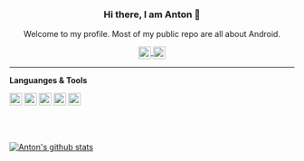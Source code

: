 <div align="center">
<h3> Hi there, I am Anton 👋 </h3>
<p>Welcome to my profile. Most of my public repo are all about Android.</p>
	<a href="https://twitter.com/an_tuhadiansyah">
		<img align="center" alt="Anton T| Twitter" width="22px" src="https://cdn.jsdelivr.net/npm/simple-icons@v3/icons/twitter.svg" />
	</a>
	<a href="https://www.linkedin.com/in/anton46/">
		<img align="center" alt="Linkedin" width="22px" src="https://cdn.jsdelivr.net/npm/simple-icons@v3/icons/linkedin.svg" />
	</a>
	<br />
</div>

****

**Languanges & Tools**

<code><img height="22" src="https://cdn.jsdelivr.net/npm/simple-icons@v3/icons/android.svg"></code>
<code><img height="22" src="https://cdn.jsdelivr.net/npm/simple-icons@v3/icons/java.svg"></code>
<code><img height="22" src="https://cdn.jsdelivr.net/npm/simple-icons@v3/icons/kotlin.svg"></code>
<code><img height="22" src="https://cdn.jsdelivr.net/npm/simple-icons@v3/icons/graphql.svg"></code>
<code><img height="22" src="https://cdn.jsdelivr.net/npm/simple-icons@v3/icons/docker.svg"></code>

<!--
**anton46/anton46** is a ✨ _special_ ✨ repository because its `README.md` (this file) appears on your GitHub profile.

Here are some ideas to get you started:

- 🔭 I’m currently working on ...
- 🌱 I’m currently learning ...
- 👯 I’m looking to collaborate on ...
- 🤔 I’m looking for help with ...
- 💬 Ask me about ...
- 📫 How to reach me: ...
- 😄 Pronouns: ...
- ⚡ Fun fact: ...
-->

<br />
<br />

[![Anton's github stats](https://github-readme-stats.vercel.app/api?username=anton46)](https://github.com/anuraghazra/github-readme-stats)
